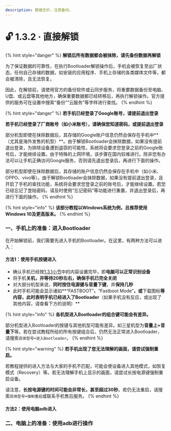 ```yaml
---
description: 数据无价，注意备份。
---
```


# 🔓 1.3.2 · 直接解锁

{% hint style="danger" %}
**解锁后所有数据都会被抹除，请先备份数据再解锁**

为了保证数据的可靠性，在执行Bootloader解锁操作后，手机会被恢复至出厂状态，任何自己存储的数据，如安装的应用程序、手机上存储的各类媒体文件等，都会被清除，且无法恢复。

因此，在解锁前，请使用官方的备份软件或云同步服务，将重要数据备份至电脑、U盘、或云盘等其他地方，确保重要数据都已经转移后，再执行解锁操作。官方提供的服务可在设置中搜索“备份”“云服务”等字样进行查找。
{% endhint %}

{% hint style="danger" %}
**若手机已经登录了Google账号，请提前退出登录**

**若手机已经登录了厂商账号（如小米账号），请确保您知道密码，或提前退出登录**

部分机型即使在抹除数据后，其存储的Google账户信息仍然会保存在手机中**（尤其是海外发售的机型）**。由于解锁Bootloader会抹除数据，如果没有提前退出登录，为排除设备遭到盗窃的可能性，系统将会要求您登录之前的Google账号后，才能继续设置。由于特殊的上网环境，该步骤在国内较难进行。除非您有办法可以让手机正确访问Google服务，否则请先退出登录后，再进行下面的操作。

部分机型即使在抹除数据后，其存储的账户信息仍然会保存在手机中（如小米、OPPO、vivo等）。由于解锁Bootloader会抹除数据，如果没有提前退出登录，且开启了手机的查找功能，系统将会要求您登录之前的账号后，才能继续设置。若您已经忘记了登陆密码，请及时使用“忘记密码”等功能进行重置，并退出登录后，再进行下面的操作。
{% endhint %}

{% hint style="info" %}
**该部分教程以Windows系统为例，且推荐使用Windows 10及更高版本。**
{% endhint %}

### 一、手机上的准备：进入Bootloader

在开始解锁前，我们需要先进入手机的Bootloader。在这里，有两种方法可以进入：

#### 方法1：使用手机按键进入

* 确认手机已经按[1.3.1小节](preparation.md)中的内容设置完毕，即**电脑可以正常识别设备**
* 将手机**关机，并等待20秒左右，确保手机已完全关闭**
* 对大部分机型来说，**同时按住电源键与音量下键**，并**保持几秒**
* 此时手机可能会显示诸如**“FASTBOOT”**、**“Fastboot Mode”**，或**下载图标**等内容，此时表明手机已经进入了Bootloader**（如果手机没有反应，或出现了其他内容，请查看下方的说明）**

{% hint style="info" %}
**各机型进入Bootloader的组合键可能会有差异。**

部分机型进入Bootloader的按键与其他机型可能有差异。如三星机型为**音量上+音量下**等。若在尝试教程所给的所有按键组合后，仍然无法正常进入Bootloader，请搜索`具体型号+进入Bootloader`。
{% endhint %}

{% hint style="warning" %}
**若手机出现了您无法理解的画面，请尝试强制重启。**

若教程提供的进入方法与大家的手机不匹配，可能会使设备进入其他模式，如恢复模式（Recovery）等。若无法理解手机上显示的画面，请尝试长按电源键强制重启设备。

请注意，**长按电源键的时间可能会非常长，甚至超过30秒**。若仍无法重启，请搜索`具体型号+强制重启`或联系手机售后服务。
{% endhint %}

#### 方法2：使用电脑adb进入



### 二、电脑上的准备：使用adb进行操作

